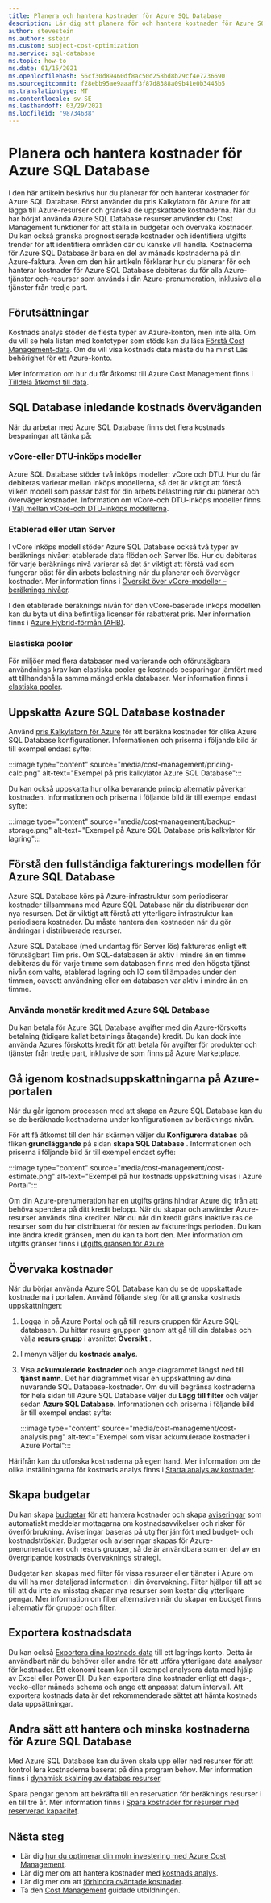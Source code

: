 ```yaml
---
title: Planera och hantera kostnader för Azure SQL Database
description: Lär dig att planera för och hantera kostnader för Azure SQL Database genom att använda kostnads analys i Azure Portal.
author: stevestein
ms.author: sstein
ms.custom: subject-cost-optimization
ms.service: sql-database
ms.topic: how-to
ms.date: 01/15/2021
ms.openlocfilehash: 56cf30d89460df8ac50d258bd8b29cf4e7236690
ms.sourcegitcommit: f28ebb95ae9aaaff3f87d8388a09b41e0b3445b5
ms.translationtype: MT
ms.contentlocale: sv-SE
ms.lasthandoff: 03/29/2021
ms.locfileid: "98734638"
---
```

# <a name="plan-and-manage-costs-for-azure-sql-database"></a>Planera och hantera kostnader för Azure SQL Database

I den här artikeln beskrivs hur du planerar för och hanterar kostnader för Azure SQL Database. Först använder du pris Kalkylatorn för Azure för att lägga till Azure-resurser och granska de uppskattade kostnaderna. När du har börjat använda Azure SQL Database resurser använder du Cost Management funktioner för att ställa in budgetar och övervaka kostnader. Du kan också granska prognostiserade kostnader och identifiera utgifts trender för att identifiera områden där du kanske vill handla. Kostnaderna för Azure SQL Database är bara en del av månads kostnaderna på din Azure-faktura. Även om den här artikeln förklarar hur du planerar för och hanterar kostnader för Azure SQL Database debiteras du för alla Azure-tjänster och-resurser som används i din Azure-prenumeration, inklusive alla tjänster från tredje part.


## <a name="prerequisites"></a>Förutsättningar

Kostnads analys stöder de flesta typer av Azure-konton, men inte alla. Om du vill se hela listan med kontotyper som stöds kan du läsa [Förstå Cost Management-data](../../cost-management-billing/costs/understand-cost-mgt-data.md?WT.mc_id=costmanagementcontent_docsacmhorizontal_-inproduct-learn). Om du vill visa kostnads data måste du ha minst Läs behörighet för ett Azure-konto. 

Mer information om hur du får åtkomst till Azure Cost Management finns i [Tilldela åtkomst till data](../../cost-management-billing/costs/assign-access-acm-data.md?WT.mc_id=costmanagementcontent_docsacmhorizontal_-inproduct-learn).


## <a name="sql-database-initial-cost-considerations"></a>SQL Database inledande kostnads överväganden

När du arbetar med Azure SQL Database finns det flera kostnads besparingar att tänka på:


### <a name="vcore-or-dtu-purchasing-models"></a>vCore-eller DTU-inköps modeller 

Azure SQL Database stöder två inköps modeller: vCore och DTU. Hur du får debiteras varierar mellan inköps modellerna, så det är viktigt att förstå vilken modell som passar bäst för din arbets belastning när du planerar och överväger kostnader. Information om vCore-och DTU-inköps modeller finns i [Välj mellan vCore-och DTU-inköps modellerna](purchasing-models.md).


### <a name="provisioned-or-serverless"></a>Etablerad eller utan Server

I vCore inköps modell stöder Azure SQL Database också två typer av beräknings nivåer: etablerade data flöden och Server lös. Hur du debiteras för varje beräknings nivå varierar så det är viktigt att förstå vad som fungerar bäst för din arbets belastning när du planerar och överväger kostnader. Mer information finns i [Översikt över vCore-modeller – beräknings nivåer](service-tiers-vcore.md#compute-tiers).

I den etablerade beräknings nivån för den vCore-baserade inköps modellen kan du byta ut dina befintliga licenser för rabatterat pris. Mer information finns i [Azure Hybrid-förmån (AHB)](../azure-hybrid-benefit.md).

### <a name="elastic-pools"></a>Elastiska pooler

För miljöer med flera databaser med varierande och oförutsägbara användnings krav kan elastiska pooler ge kostnads besparingar jämfört med att tillhandahålla samma mängd enkla databaser. Mer information finns i [elastiska pooler](elastic-pool-overview.md).

## <a name="estimate-azure-sql-database-costs"></a>Uppskatta Azure SQL Database kostnader

Använd [pris Kalkylatorn för Azure](https://azure.microsoft.com/pricing/calculator/) för att beräkna kostnader för olika Azure SQL Database konfigurationer. Informationen och priserna i följande bild är till exempel endast syfte:

:::image type="content" source="media/cost-management/pricing-calc.png" alt-text="Exempel på pris kalkylator Azure SQL Database":::

Du kan också uppskatta hur olika bevarande princip alternativ påverkar kostnaden. Informationen och priserna i följande bild är till exempel endast syfte:

:::image type="content" source="media/cost-management/backup-storage.png" alt-text="Exempel på Azure SQL Database pris kalkylator för lagring":::


## <a name="understand-the-full-billing-model-for-azure-sql-database"></a>Förstå den fullständiga fakturerings modellen för Azure SQL Database

Azure SQL Database körs på Azure-infrastruktur som periodiserar kostnader tillsammans med Azure SQL Database när du distribuerar den nya resursen. Det är viktigt att förstå att ytterligare infrastruktur kan periodisera kostnader. Du måste hantera den kostnaden när du gör ändringar i distribuerade resurser. 


Azure SQL Database (med undantag för Server lös) faktureras enligt ett förutsägbart Tim pris. Om SQL-databasen är aktiv i mindre än en timme debiteras du för varje timme som databasen finns med den högsta tjänst nivån som valts, etablerad lagring och IO som tillämpades under den timmen, oavsett användning eller om databasen var aktiv i mindre än en timme.


### <a name="using-monetary-credit-with-azure-sql-database"></a>Använda monetär kredit med Azure SQL Database

Du kan betala för Azure SQL Database avgifter med din Azure-förskotts betalning (tidigare kallat betalnings åtagande) kredit. Du kan dock inte använda Azures förskotts kredit för att betala för avgifter för produkter och tjänster från tredje part, inklusive de som finns på Azure Marketplace.

## <a name="review-estimated-costs-in-the-azure-portal"></a>Gå igenom kostnadsuppskattningarna på Azure-portalen

När du går igenom processen med att skapa en Azure SQL Database kan du se de beräknade kostnaderna under konfigurationen av beräknings nivån. 

För att få åtkomst till den här skärmen väljer du **Konfigurera databas** på fliken **grundläggande** på sidan **skapa SQL Database** . Informationen och priserna i följande bild är till exempel endast syfte:

  :::image type="content" source="media/cost-management/cost-estimate.png" alt-text="Exempel på hur kostnads uppskattning visas i Azure Portal":::



Om din Azure-prenumeration har en utgifts gräns hindrar Azure dig från att behöva spendera på ditt kredit belopp. När du skapar och använder Azure-resurser används dina krediter. När du når din kredit gräns inaktive ras de resurser som du har distribuerat för resten av fakturerings perioden. Du kan inte ändra kredit gränsen, men du kan ta bort den. Mer information om utgifts gränser finns i [utgifts gränsen för Azure](../../cost-management-billing/manage/spending-limit.md).

## <a name="monitor-costs"></a>Övervaka kostnader

När du börjar använda Azure SQL Database kan du se de uppskattade kostnaderna i portalen. Använd följande steg för att granska kostnads uppskattningen:

1. Logga in på Azure Portal och gå till resurs gruppen för Azure SQL-databasen. Du hittar resurs gruppen genom att gå till din databas och välja **resurs grupp** i avsnittet **Översikt** .
1. I menyn väljer du **kostnads analys**.
1. Visa **ackumulerade kostnader** och ange diagrammet längst ned till **tjänst namn**. Det här diagrammet visar en uppskattning av dina nuvarande SQL Database-kostnader. Om du vill begränsa kostnaderna för hela sidan till Azure SQL Database väljer du **Lägg till filter** och väljer sedan **Azure SQL Database**. Informationen och priserna i följande bild är till exempel endast syfte:

   :::image type="content" source="media/cost-management/cost-analysis.png" alt-text="Exempel som visar ackumulerade kostnader i Azure Portal":::

Härifrån kan du utforska kostnaderna på egen hand. Mer information om de olika inställningarna för kostnads analys finns i [Starta analys av kostnader](../../cost-management-billing/costs/cost-mgt-alerts-monitor-usage-spending.md?WT.mc_id=costmanagementcontent_docsacmhorizontal_-inproduct-learn).

## <a name="create-budgets"></a>Skapa budgetar

<!-- Note to Azure service writer: Modify the following as needed for your service. -->

Du kan skapa [budgetar](../../cost-management-billing/costs/tutorial-acm-create-budgets.md?WT.mc_id=costmanagementcontent_docsacmhorizontal_-inproduct-learn) för att hantera kostnader och skapa [aviseringar](../../cost-management-billing/costs/cost-mgt-alerts-monitor-usage-spending.md?WT.mc_id=costmanagementcontent_docsacmhorizontal_-inproduct-learn) som automatiskt meddelar mottagarna om kostnadsavvikelser och risker för överförbrukning. Aviseringar baseras på utgifter jämfört med budget- och kostnadströsklar. Budgetar och aviseringar skapas för Azure-prenumerationer och resurs grupper, så de är användbara som en del av en övergripande kostnads övervaknings strategi. 

Budgetar kan skapas med filter för vissa resurser eller tjänster i Azure om du vill ha mer detaljerad information i din övervakning. Filter hjälper till att se till att du inte av misstag skapar nya resurser som kostar dig ytterligare pengar. Mer information om filter alternativen när du skapar en budget finns i alternativ för [grupper och filter](../../cost-management-billing/costs/group-filter.md?WT.mc_id=costmanagementcontent_docsacmhorizontal_-inproduct-learn).

## <a name="export-cost-data"></a>Exportera kostnadsdata

Du kan också [Exportera dina kostnads data](../../cost-management-billing/costs/tutorial-export-acm-data.md?WT.mc_id=costmanagementcontent_docsacmhorizontal_-inproduct-learn) till ett lagrings konto. Detta är användbart när du behöver eller andra för att utföra ytterligare data analyser för kostnader. Ett ekonomi team kan till exempel analysera data med hjälp av Excel eller Power BI. Du kan exportera dina kostnader enligt ett dags-, vecko-eller månads schema och ange ett anpassat datum intervall. Att exportera kostnads data är det rekommenderade sättet att hämta kostnads data uppsättningar.


## <a name="other-ways-to-manage-and-reduce-costs-for-azure-sql-database"></a>Andra sätt att hantera och minska kostnaderna för Azure SQL Database

Med Azure SQL Database kan du även skala upp eller ned resurser för att kontrol lera kostnaderna baserat på dina program behov. Mer information finns i [dynamisk skalning av databas resurser](scale-resources.md).

Spara pengar genom att bekräfta till en reservation för beräknings resurser i en till tre år. Mer information finns i [Spara kostnader för resurser med reserverad kapacitet](reserved-capacity-overview.md).


## <a name="next-steps"></a>Nästa steg

- Lär dig [hur du optimerar din moln investering med Azure Cost Management](../../cost-management-billing/costs/cost-mgt-best-practices.md?WT.mc_id=costmanagementcontent_docsacmhorizontal_-inproduct-learn).
- Lär dig mer om att hantera kostnader med [kostnads analys](../../cost-management-billing/costs/quick-acm-cost-analysis.md?WT.mc_id=costmanagementcontent_docsacmhorizontal_-inproduct-learn).
- Lär dig mer om att [förhindra oväntade kostnader](../../cost-management-billing/cost-management-billing-overview.md?WT.mc_id=costmanagementcontent_docsacmhorizontal_-inproduct-learn).
- Ta den [Cost Management](/learn/paths/control-spending-manage-bills?WT.mc_id=costmanagementcontent_docsacmhorizontal_-inproduct-learn) guidade utbildningen.